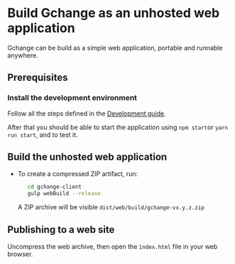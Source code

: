 # Build Gchange as an unhosted web application

Gchange can be build as a simple web application, portable and runnable anywhere.

## Prerequisites

### Install the development environment

Follow all the steps defined in the [Development guide](./development_guide.md).

After that you should be able to start the application using `npm start`or `yarn run start`, and to test it.

## Build the unhosted web application


- To create a compressed ZIP artifact, run:
  ```bash
     cd gchange-client
     gulp webBuild --release
  ```
  
  A ZIP archive will be visible `dist/web/build/gchange-vx.y.z.zip`

## Publishing to a web site 

Uncompress the web archive, then open the `ìndex.html` file in your web browser.
